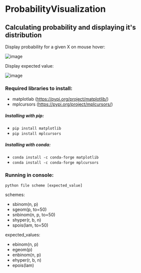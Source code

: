 # ProbabilityVisualization
## Calculating probability and displaying it's distribution





Display probability for a given X on mouse hover:

![image](https://user-images.githubusercontent.com/38257325/161432496-a5de94e1-1ec3-4267-b922-e9c92247fe8a.png)

Display expected value:

![image](https://user-images.githubusercontent.com/38257325/161432520-4b662cd1-e0e5-45d9-8670-19e97e371c40.png)

### Required libraries to install:
- matplotlab (https://pypi.org/project/matplotlib/)
- mplcursors (https://pypi.org/project/mplcursors/)
##### Installing with pip:
- ```pip install matplotlib```
- ```pip install mplcursors```
##### Installing with conda:
- ```conda install -c conda-forge matplotlib```
- ```conda install -c conda-forge mplcursors```

### Running in console:

```python file scheme [expected_value]```

schemes:
- sbinom(n, p)
- sgeom(p, to=50)
- snbinom(n, p, to=50)
- shyper(r, b, n)
- spois(lam, to=50)

expected_values:
- ebinom(n, p)
- egeom(p)
- enbinom(n, p)
- ehyper(r, b, n)
- epois(lam)
